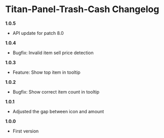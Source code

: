 # Titan-Panel-Trash-Cash Changelog

**1.0.5**
* API update for patch 8.0

**1.0.4**
* Bugfix: Invalid item sell price detection

**1.0.3**
* Feature: Show top item in tooltip

**1.0.2**
* Bugfix: Show correct item count in tooltip

**1.0.1**
* Adjusted the gap between icon and amount

**1.0.0**
* First version
